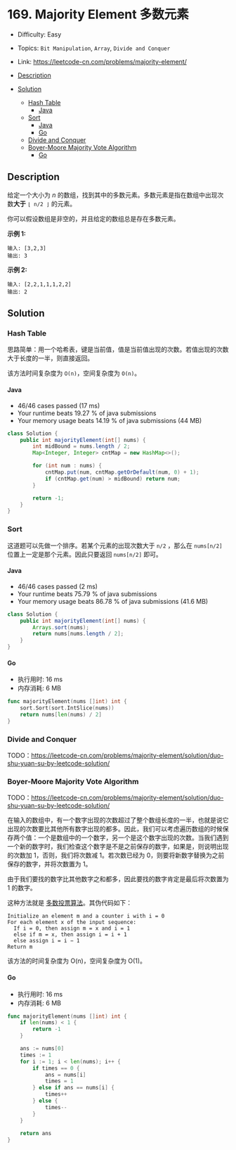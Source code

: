 <!-- omit in toc -->
# 169. Majority Element 多数元素

- Difficulty: Easy
- Topics: `Bit Manipulation`, `Array`, `Divide and Conquer`
- Link: https://leetcode-cn.com/problems/majority-element/

- [Description](#description)
- [Solution](#solution)
  - [Hash Table](#hash-table)
    - [Java](#java)
  - [Sort](#sort)
    - [Java](#java-1)
    - [Go](#go)
  - [Divide and Conquer](#divide-and-conquer)
  - [Boyer-Moore Majority Vote Algorithm](#boyer-moore-majority-vote-algorithm)
    - [Go](#go-1)

## Description

给定一个大小为 *n* 的数组，找到其中的多数元素。多数元素是指在数组中出现次数**大于** `⌊ n/2 ⌋` 的元素。

你可以假设数组是非空的，并且给定的数组总是存在多数元素。

**示例 1:**

```
输入: [3,2,3]
输出: 3
```

**示例 2:**

```
输入: [2,2,1,1,1,2,2]
输出: 2
```

## Solution

### Hash Table

思路简单：用一个哈希表，键是当前值，值是当前值出现的次数。若值出现的次数大于长度的一半，则直接返回。

该方法时间复杂度为 `O(n)`，空间复杂度为 `O(n)`。

#### Java

- 46/46 cases passed (17 ms)
- Your runtime beats 19.27 % of java submissions
- Your memory usage beats 14.19 % of java submissions (44 MB)

```java
class Solution {
    public int majorityElement(int[] nums) {
        int midBound = nums.length / 2;
        Map<Integer, Integer> cntMap = new HashMap<>();

        for (int num : nums) {
            cntMap.put(num, cntMap.getOrDefault(num, 0) + 1);
            if (cntMap.get(num) > midBound) return num;
        }

        return -1;
    }
}
```

### Sort

这道题可以先做一个排序。若某个元素的出现次数大于 `n/2` ，那么在 `nums[n/2]` 位置上一定是那个元素。因此只要返回 `nums[n/2]` 即可。

#### Java

- 46/46 cases passed (2 ms)
- Your runtime beats 75.79 % of java submissions
- Your memory usage beats 86.78 % of java submissions (41.6 MB)

```java
class Solution {
    public int majorityElement(int[] nums) {
        Arrays.sort(nums);
        return nums[nums.length / 2];
    }
}
```

#### Go

- 执行用时: 16 ms
- 内存消耗: 6 MB

```go
func majorityElement(nums []int) int {
    sort.Sort(sort.IntSlice(nums))
    return nums[len(nums) / 2]
}
```

### Divide and Conquer

TODO：https://leetcode-cn.com/problems/majority-element/solution/duo-shu-yuan-su-by-leetcode-solution/

### Boyer-Moore Majority Vote Algorithm

TODO：https://leetcode-cn.com/problems/majority-element/solution/duo-shu-yuan-su-by-leetcode-solution/

在输入的数组中，有一个数字出现的次数超过了整个数组长度的一半，也就是说它出现的次数要比其他所有数字出现的都多。因此，我们可以考虑遍历数组的时候保存两个值：一个是数组中的一个数字，另一个是这个数字出现的次数。当我们遇到一个新的数字时，我们检查这个数字是不是之前保存的数字，如果是，则说明出现的次数加 1，否则，我们将次数减 1。若次数已经为 0，则要将新数字替换为之前保存的数字，并将次数置为 1。

由于我们要找的数字比其他数字之和都多，因此要找的数字肯定是最后将次数置为 1 的数字。

这种方法就是 [多数投票算法](https://en.wikipedia.org/wiki/Boyer%E2%80%93Moore_majority_vote_algorithm)。其伪代码如下：

```
Initialize an element m and a counter i with i = 0
For each element x of the input sequence:
  If i = 0, then assign m = x and i = 1
  else if m = x, then assign i = i + 1
  else assign i = i − 1
Return m
```

该方法的时间复杂度为 O(n)，空间复杂度为 O(1)。

#### Go

- 执行用时: 16 ms
- 内存消耗: 6 MB

```go
func majorityElement(nums []int) int {
    if len(nums) < 1 {
        return -1
    }

    ans := nums[0]
    times := 1
    for i := 1; i < len(nums); i++ {
        if times == 0 {
            ans = nums[i]
            times = 1
        } else if ans == nums[i] {
            times++
        } else {
            times--
        }
    }
    
    return ans
}
```
